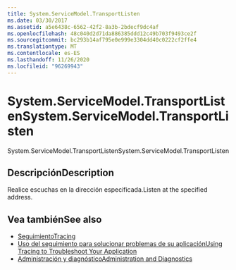 ```yaml
---
title: System.ServiceModel.TransportListen
ms.date: 03/30/2017
ms.assetid: a5e6438c-6562-42f2-8a3b-2bdecf9dc4af
ms.openlocfilehash: 48c040d2d71da886385ddd12c49b703f9493ce2f
ms.sourcegitcommit: bc293b14af795e0e999e3304dd40c0222cf2ffe4
ms.translationtype: MT
ms.contentlocale: es-ES
ms.lasthandoff: 11/26/2020
ms.locfileid: "96269943"
---
```

# <a name="systemservicemodeltransportlisten"></a><span data-ttu-id="9147d-102">System.ServiceModel.TransportListen</span><span class="sxs-lookup"><span data-stu-id="9147d-102">System.ServiceModel.TransportListen</span></span>

<span data-ttu-id="9147d-103">System.ServiceModel.TransportListen</span><span class="sxs-lookup"><span data-stu-id="9147d-103">System.ServiceModel.TransportListen</span></span>  
  
## <a name="description"></a><span data-ttu-id="9147d-104">Descripción</span><span class="sxs-lookup"><span data-stu-id="9147d-104">Description</span></span>  

 <span data-ttu-id="9147d-105">Realice escuchas en la dirección especificada.</span><span class="sxs-lookup"><span data-stu-id="9147d-105">Listen at the specified address.</span></span>  
  
## <a name="see-also"></a><span data-ttu-id="9147d-106">Vea también</span><span class="sxs-lookup"><span data-stu-id="9147d-106">See also</span></span>

- [<span data-ttu-id="9147d-107">Seguimiento</span><span class="sxs-lookup"><span data-stu-id="9147d-107">Tracing</span></span>](index.md)
- [<span data-ttu-id="9147d-108">Uso del seguimiento para solucionar problemas de su aplicación</span><span class="sxs-lookup"><span data-stu-id="9147d-108">Using Tracing to Troubleshoot Your Application</span></span>](using-tracing-to-troubleshoot-your-application.md)
- [<span data-ttu-id="9147d-109">Administración y diagnóstico</span><span class="sxs-lookup"><span data-stu-id="9147d-109">Administration and Diagnostics</span></span>](../index.md)
